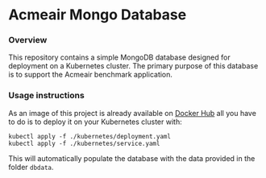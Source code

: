 # Acmeair Mongo Database

### Overview
This repository contains a simple MongoDB database designed for deployment on a Kubernetes cluster. The primary purpose of this database is to support the Acmeair benchmark application.

### Usage instructions
As an image of this project is already available on [Docker Hub](https://hub.docker.com/r/rpizziol/acmeair-mongo-database) all you have to do is to deploy it on your Kubernetes cluster with:

    kubectl apply -f ./kubernetes/deployment.yaml
    kubectl apply -f ./kubernetes/service.yaml

This will automatically populate the database with the data provided in the folder `dbdata`.
